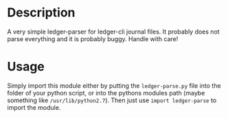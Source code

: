 # Description

A very simple ledger-parser for ledger-cli journal files. It probably does not parse everything and it is probably buggy. Handle with care!

# Usage

Simply import this module either by putting the `ledger-parse.py` file into the folder of your python script, or into the pythons modules path (maybe something like `/usr/lib/python2.7`). Then just use `import ledger-parse` to import the module.
